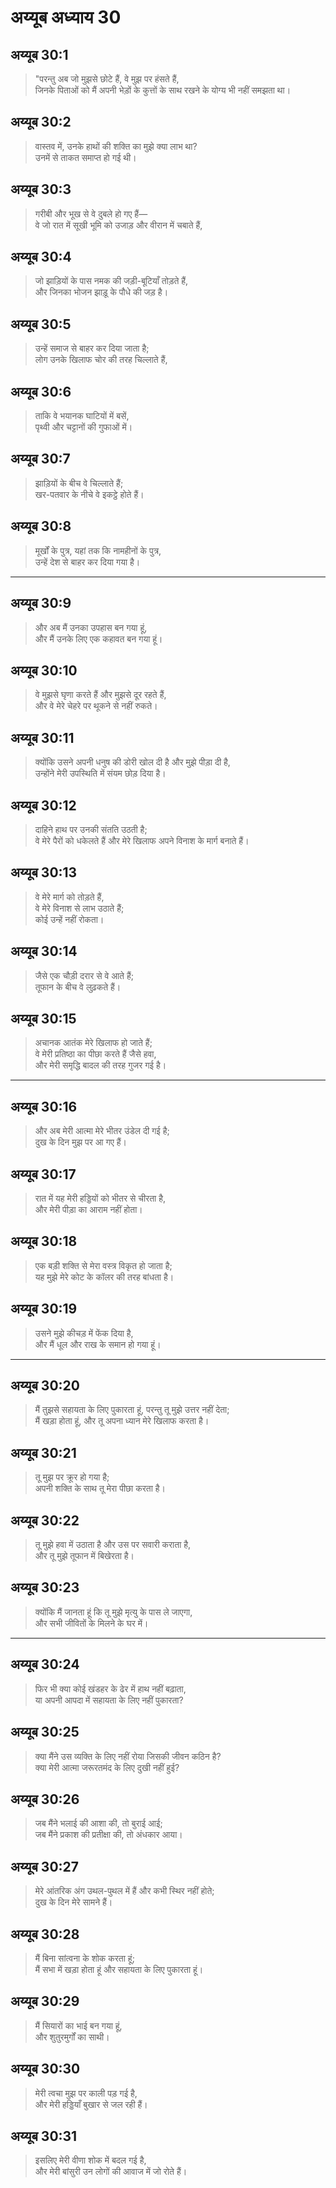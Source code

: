 # अय्यूब अध्याय 30

## अय्यूब 30:1

> "परन्तु अब जो मुझसे छोटे हैं, वे मुझ पर हंसते हैं,  
> जिनके पिताओं को मैं अपनी भेड़ों के कुत्तों के साथ रखने के योग्य भी नहीं समझता था।

## अय्यूब 30:2

> वास्तव में, उनके हाथों की शक्ति का मुझे क्या लाभ था?  
> उनमें से ताकत समाप्त हो गई थी।

## अय्यूब 30:3

> गरीबी और भूख से वे दुबले हो गए हैं—  
> वे जो रात में सूखी भूमि को उजाड़ और वीरान में चबाते हैं,

## अय्यूब 30:4

> जो झाड़ियों के पास नमक की जड़ी-बूटियाँ तोड़ते हैं,  
> और जिनका भोजन झाड़ू के पौधे की जड़ है।

## अय्यूब 30:5

> उन्हें समाज से बाहर कर दिया जाता है;  
> लोग उनके खिलाफ चोर की तरह चिल्लाते हैं,

## अय्यूब 30:6

> ताकि वे भयानक घाटियों में बसें,  
> पृथ्वी और चट्टानों की गुफाओं में।

## अय्यूब 30:7

> झाड़ियों के बीच वे चिल्लाते हैं;  
> खर-पतवार के नीचे वे इकट्ठे होते हैं।

## अय्यूब 30:8

> मूर्खों के पुत्र, यहां तक कि नामहीनों के पुत्र,  
> उन्हें देश से बाहर कर दिया गया है।

---

## अय्यूब 30:9

> और अब मैं उनका उपहास बन गया हूं,  
> और मैं उनके लिए एक कहावत बन गया हूं।

## अय्यूब 30:10

> वे मुझसे घृणा करते हैं और मुझसे दूर रहते हैं,  
> और वे मेरे चेहरे पर थूकने से नहीं रुकते।

## अय्यूब 30:11

> क्योंकि उसने अपनी धनुष की डोरी खोल दी है और मुझे पीड़ा दी है,  
> उन्होंने मेरी उपस्थिति में संयम छोड़ दिया है।

## अय्यूब 30:12

> दाहिने हाथ पर उनकी संतति उठती है;  
> वे मेरे पैरों को धकेलते हैं और मेरे खिलाफ अपने विनाश के मार्ग बनाते हैं।

## अय्यूब 30:13

> वे मेरे मार्ग को तोड़ते हैं,  
> वे मेरे विनाश से लाभ उठाते हैं;  
> कोई उन्हें नहीं रोकता।

## अय्यूब 30:14

> जैसे एक चौड़ी दरार से वे आते हैं;  
> तूफान के बीच वे लुढ़कते हैं।

## अय्यूब 30:15

> अचानक आतंक मेरे खिलाफ हो जाते हैं;  
> वे मेरी प्रतिष्ठा का पीछा करते हैं जैसे हवा,  
> और मेरी समृद्धि बादल की तरह गुजर गई है।

---

## अय्यूब 30:16

> और अब मेरी आत्मा मेरे भीतर उंडेल दी गई है;  
> दुख के दिन मुझ पर आ गए हैं।

## अय्यूब 30:17

> रात में यह मेरी हड्डियों को भीतर से चीरता है,  
> और मेरी पीड़ा का आराम नहीं होता।

## अय्यूब 30:18

> एक बड़ी शक्ति से मेरा वस्त्र विकृत हो जाता है;  
> यह मुझे मेरे कोट के कॉलर की तरह बांधता है।

## अय्यूब 30:19

> उसने मुझे कीचड़ में फेंक दिया है,  
> और मैं धूल और राख के समान हो गया हूं।

---

## अय्यूब 30:20

> मैं तुझसे सहायता के लिए पुकारता हूं, परन्तु तू मुझे उत्तर नहीं देता;  
> मैं खड़ा होता हूं, और तू अपना ध्यान मेरे खिलाफ करता है।

## अय्यूब 30:21

> तू मुझ पर क्रूर हो गया है;  
> अपनी शक्ति के साथ तू मेरा पीछा करता है।

## अय्यूब 30:22

> तू मुझे हवा में उठाता है और उस पर सवारी कराता है,  
> और तू मुझे तूफान में बिखेरता है।

## अय्यूब 30:23

> क्योंकि मैं जानता हूं कि तू मुझे मृत्यु के पास ले जाएगा,  
> और सभी जीवितों के मिलने के घर में।

---

## अय्यूब 30:24

> फिर भी क्या कोई खंडहर के ढेर में हाथ नहीं बढ़ाता,  
> या अपनी आपदा में सहायता के लिए नहीं पुकारता?

## अय्यूब 30:25

> क्या मैंने उस व्यक्ति के लिए नहीं रोया जिसकी जीवन कठिन है?  
> क्या मेरी आत्मा जरूरतमंद के लिए दुखी नहीं हुई?

## अय्यूब 30:26

> जब मैंने भलाई की आशा की, तो बुराई आई;  
> जब मैंने प्रकाश की प्रतीक्षा की, तो अंधकार आया।

## अय्यूब 30:27

> मेरे आंतरिक अंग उथल-पुथल में हैं और कभी स्थिर नहीं होते;  
> दुख के दिन मेरे सामने हैं।

## अय्यूब 30:28

> मैं बिना सांत्वना के शोक करता हूं;  
> मैं सभा में खड़ा होता हूं और सहायता के लिए पुकारता हूं।

## अय्यूब 30:29

> मैं सियारों का भाई बन गया हूं,  
> और शुतुरमुर्गों का साथी।

## अय्यूब 30:30

> मेरी त्वचा मुझ पर काली पड़ गई है,  
> और मेरी हड्डियाँ बुखार से जल रही हैं।

## अय्यूब 30:31

> इसलिए मेरी वीणा शोक में बदल गई है,  
> और मेरी बांसुरी उन लोगों की आवाज में जो रोते हैं।
